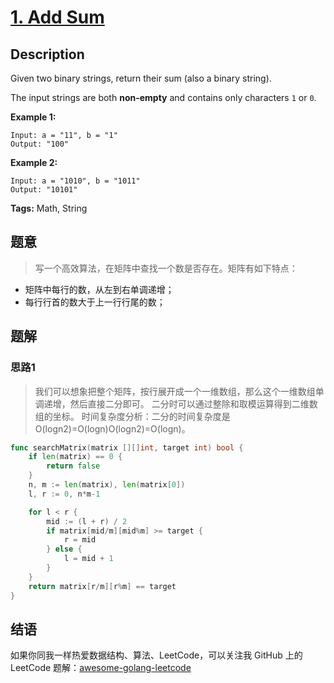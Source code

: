 # [1. Add Sum][title]

## Description

Given two binary strings, return their sum (also a binary string).

The input strings are both **non-empty** and contains only characters `1` or `0`.

**Example 1:**

```
Input: a = "11", b = "1"
Output: "100"
```

**Example 2:**

```
Input: a = "1010", b = "1011"
Output: "10101"
```

**Tags:** Math, String

## 题意
>写一个高效算法，在矩阵中查找一个数是否存在。矩阵有如下特点：
- 矩阵中每行的数，从左到右单调递增；
- 每行行首的数大于上一行行尾的数；

## 题解

### 思路1
> 我们可以想象把整个矩阵，按行展开成一个一维数组，那么这个一维数组单调递增，然后直接二分即可。
  二分时可以通过整除和取模运算得到二维数组的坐标。
  时间复杂度分析：二分的时间复杂度是 O(logn2)=O(logn)O(logn2)=O(logn)。


```go
func searchMatrix(matrix [][]int, target int) bool {
	if len(matrix) == 0 {
		return false
	}
	n, m := len(matrix), len(matrix[0])
	l, r := 0, n*m-1

	for l < r {
		mid := (l + r) / 2
		if matrix[mid/m][mid%m] >= target {
			r = mid
		} else {
			l = mid + 1
		}
	}
	return matrix[r/m][r%m] == target
}
```

## 结语

如果你同我一样热爱数据结构、算法、LeetCode，可以关注我 GitHub 上的 LeetCode 题解：[awesome-golang-leetcode][me]

[title]: https://leetcode.com/problems/two-sum/description/
[me]: https://github.com/kylesliu/awesome-golang-algorithm
